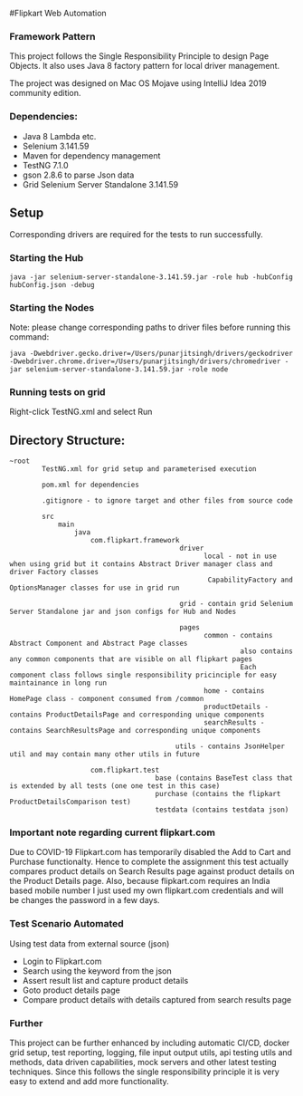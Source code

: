 #Flipkart Web Automation

### Framework Pattern
This project follows the Single Responsibility Principle to design Page Objects.
It also uses Java 8 factory pattern for local driver management. 

The project was designed on Mac OS Mojave using IntelliJ Idea 2019 community edition.   

### Dependencies:
* Java 8 Lambda etc.
* Selenium 3.141.59
* Maven for dependency management
* TestNG 7.1.0
* gson 2.8.6 to parse Json data
* Grid Selenium Server Standalone 3.141.59

## Setup
Corresponding drivers are required for the tests to run successfully.

### Starting the Hub
```java -jar selenium-server-standalone-3.141.59.jar -role hub -hubConfig hubConfig.json -debug```

### Starting the Nodes

Note: please change corresponding paths to driver files before running this command:

```java -Dwebdriver.gecko.driver=/Users/punarjitsingh/drivers/geckodriver -Dwebdriver.chrome.driver=/Users/punarjitsingh/drivers/chromedriver -jar selenium-server-standalone-3.141.59.jar -role node```

### Running tests on grid
Right-click TestNG.xml and select Run

## Directory Structure:
```$xslt
~root
        TestNG.xml for grid setup and parameterised execution
        
        pom.xml for dependencies
        
        .gitignore - to ignore target and other files from source code
        
        src
            main
                java
                    com.flipkart.framework
                                          driver
                                                local - not in use when using grid but it contains Abstract Driver manager class and driver Factory classes
                                                 CapabilityFactory and OptionsManager classes for use in grid run
                                          
                                          grid - contain grid Selenium Server Standalone jar and json configs for Hub and Nodes 
                                          
                                          pages
                                                common - contains Abstract Component and Abstract Page classes
                                                         also contains any common components that are visible on all flipkart pages
                                                         Each component class follows single responsibility pricinciple for easy maintainance in long run
                                                home - contains HomePage class - component consumed from /common
                                                productDetails - contains ProductDetailsPage and corresponding unique components
                                                searchResults -  contains SearchResultsPage and corresponding unique components
                                          
                                         utils - contains JsonHelper util and may contain many other utils in future 
                    
                    com.flipkart.test
                                    base (contains BaseTest class that is extended by all tests (one one test in this case)
                                    purchase (contains the flipkart ProductDetailsComparison test)
                                    testdata (contains testdata json)
```

### Important note regarding current flipkart.com
Due to COVID-19 Flipkart.com has temporarily disabled the Add to Cart and Purchase functionalty. Hence to complete the assignment this test actually compares product details on Search Results page against product details on the Product Details page. Also, because flipkart.com requires an India based mobile number I just used my own flipkart.com credentials and will be changes the password in a few days.

### Test Scenario Automated
Using test data from external source (json)
* Login to Flipkart.com
* Search using the keyword from the json
* Assert result list and capture product details
* Goto product details page 
* Compare product details with details captured from search results page
    
### Further
This project can be further enhanced by including automatic CI/CD, docker grid setup, test reporting, logging, file input output utils, api testing utils and methods, data driven capabilities, mock servers and other latest testing techniques. Since this follows the single responsibility principle it is very easy to extend and add more functionality. 